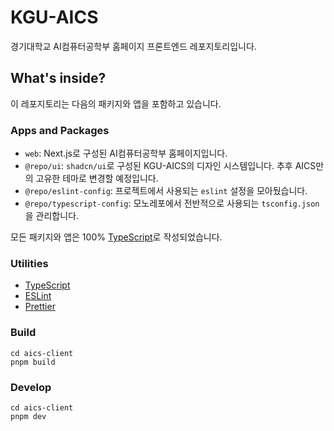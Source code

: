 # KGU-AICS
경기대학교 AI컴퓨터공학부 홈페이지 프론트엔드 레포지토리입니다.

## What's inside?

이 레포지토리는 다음의 패키지와 앱을 포함하고 있습니다.

### Apps and Packages

- `web`: Next.js로 구성된 AI컴퓨터공학부 홈페이지입니다.
- `@repo/ui`: `shadcn/ui`로 구성된 KGU-AICS의 디자인 시스템입니다. 추후 AICS만의 고유한 테마로 변경할 예정입니다.
- `@repo/eslint-config`: 프로젝트에서 사용되는 `eslint` 설정을 모아뒀습니다.
- `@repo/typescript-config`: 모노레포에서 전반적으로 사용되는 `tsconfig.json`을 관리합니다.

모든 패키지와 앱은 100% [TypeScript](https://www.typescriptlang.org/)로 작성되었습니다.

### Utilities

- [TypeScript](https://www.typescriptlang.org/)
- [ESLint](https://eslint.org/)
- [Prettier](https://prettier.io)

### Build

```
cd aics-client
pnpm build
```

### Develop

```
cd aics-client
pnpm dev
```
